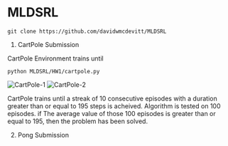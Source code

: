 # MLDSRL

```
git clone https://github.com/davidwmcdevitt/MLDSRL
```

1. CartPole Submission

CartPole Environment trains until 
   
```
python MLDSRL/HW1/cartpole.py
```

![CartPole-1](./results/cartpole_rolling_duration.png)
![CartPole-2](./results/cartpole_rolling_loss.png)

CartPole trains until a streak of 10 consecutive episodes with a duration greater than or equal to 195 steps is acheived. Algorithm is tested on 100 episodes. if The average value of those 100 episodes is greater than or equal to 195, then the problem has been solved. 

2. Pong Submission
